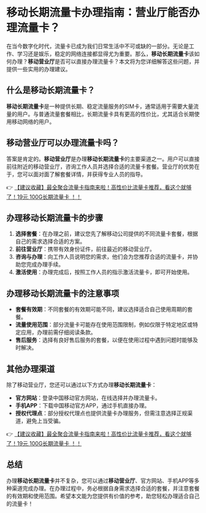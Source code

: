 # 移动长期流量卡办理指南：营业厅能否办理流量卡？

在当今数字化时代，流量卡已成为我们日常生活中不可或缺的一部分。无论是工作、学习还是娱乐，稳定的网络连接都显得尤为重要。那么，**移动长期流量卡**该如何办理？**移动营业厅**是否可以直接办理流量卡？本文将为您详细解答这些问题，并提供一些实用的办理建议。

## 什么是移动长期流量卡？

**移动长期流量卡**是一种提供长期、稳定流量服务的SIM卡，通常适用于需要大量流量的用户。与普通流量套餐相比，长期流量卡具有更高的性价比，尤其适合长期使用移动网络的用户。

## 移动营业厅可以办理流量卡吗？

答案是肯定的。**移动营业厅**是办理**移动长期流量卡**的主要渠道之一。用户可以直接前往附近的移动营业厅，咨询工作人员并选择合适的流量卡套餐。营业厅的优势在于，您可以面对面了解套餐详情，并获得专业人员的指导。

👉 [【建议收藏】最全聚合流量卡指南来啦！高性价比流量卡推荐，看这个就够了！19元 100G长期流量卡 ！！](https://bit.ly/Liuliangka)

## 办理移动长期流量卡的步骤

1. **选择套餐**：在办理之前，建议您先了解移动公司提供的不同流量卡套餐，根据自己的需求选择合适的方案。
2. **前往营业厅**：携带有效身份证件，前往最近的移动营业厅。
3. **咨询与办理**：向工作人员说明您的需求，他们会为您推荐合适的流量卡，并协助您完成办理手续。
4. **激活使用**：办理完成后，按照工作人员的指示激活流量卡，即可开始使用。

## 办理移动长期流量卡的注意事项

- **套餐有效期**：不同套餐的有效期可能不同，建议选择适合自己使用周期的套餐。
- **流量使用范围**：部分流量卡可能存在使用范围限制，例如仅限于特定地区或特定应用，办理前需仔细阅读条款。
- **售后服务**：选择有良好售后服务的套餐，以便在使用过程中遇到问题时能够及时解决。

## 其他办理渠道

除了移动营业厅，您还可以通过以下方式办理**移动长期流量卡**：

- **官方网站**：登录中国移动官方网站，在线选择并办理流量卡。
- **手机APP**：下载中国移动官方APP，通过手机直接办理。
- **授权代理点**：部分授权代理点也提供流量卡办理服务，但需注意选择正规渠道，避免上当受骗。

👉 [【建议收藏】最全聚合流量卡指南来啦！高性价比流量卡推荐，看这个就够了！19元 100G长期流量卡 ！！](https://bit.ly/Liuliangka)

## 总结

办理**移动长期流量卡**并不复杂，您可以通过**移动营业厅**、官方网站、手机APP等多种渠道完成办理。在办理过程中，务必根据自身需求选择合适的套餐，并注意套餐的有效期和使用范围。希望本文能为您提供有价值的参考，助您轻松办理适合自己的流量卡！